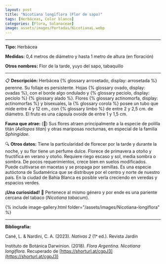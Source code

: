 ```yaml
---
layout: post
title: "Nicotiana longiflora (Flor de sapo)"
tags: [Herbáceas, Color blanco]
categories: [Flora, Solanaceae]
image: assets/images/Portadas/NicotianaL.webp
---
```


***

**Tipo:** Herbácea

**Medidas:** 0,4 metros de diámetro y hasta 1 metro de altura (en floración)

**Otros nombres:** Flor de la tarde, yuyo del sapo, tabaquillo

***

📋 **Descripción:** Herbácea {% glossary arrosetado, display: arrosetada %} perenne. Su follaje es persistente. Hojas {% glossary ovado, display: ovadas %}, con el borde algo ondulado y {% glossary peciolo, display: pecíolo %} {% glossary alado %}. Flores {% glossary actinomorfa, display: actinomorfas %} y bisexuales, la {% glossary corola %} posee un tubo que mide entre 4 y 12 cm., con {% glossary limbo %} de entre 2 y 2,5 cm. de diámetro. El fruto es una cápsula ovoide de entre 1 y 1,5 cm.

**Fauna que atrae:** (🦋) Sus flores atraen principalmente a la especie de polilla titán (*Aellopos titan*) y otras mariposas nocturnas, en especial de la familia *Sphingidae*.

🔍 **Otros datos:** Tiene la particularidad de florecer por la tarde y durante la noche, y su flor tiene un perfume dulce. Florece de primavera a otoño y fructifica en verano y otoño. Requiere riego escaso y sol, media sombra o sombra. De pocos requerimientos, crece bien en suelos modificados. Puede cultivarse en macetas y se propaga por semillas. Es una especie autóctona de Sudamérica que se distribuye por el centro y norte de nuestro país. En la ciudad de Bahía Blanca es posible verla creciendo en veredas y espacios verdes.

**¡Una curiosidad!** 👀 Pertenece al mismo género y por ende es una pariente cercana del tabaco (*Nicotiana tabacum*).

 {% include image-gallery.html folder="/assets/images/Nicotiana-longiflora" %}

***

**Bibliografía:**

Cané, L. & Nardini, C. A. (2023). *Nativas 2* (1ᵃ ed.). Revista Jardín

Instituto de Botánica Darwinion. (2018). *Flora Argentina. Nicotiana longiflora*. Recuperado de 
[https://shorturl.at/cgpJ3](https://shorturl.at/cgpJ3)
